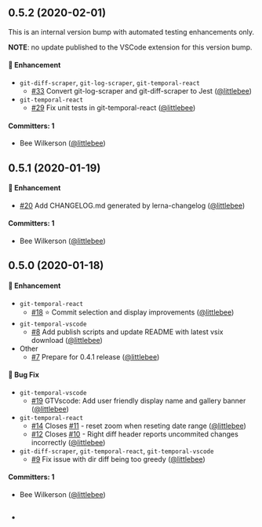 ## 0.5.2 (2020-02-01)

This is an internal version bump with automated testing enhancements only.

**NOTE**: no update published to the VSCode extension for this version bump.

#### :rocket: Enhancement

- `git-diff-scraper`, `git-log-scraper`, `git-temporal-react`
  - [#33](https://github.com/git-temporal/git-temporal/pull/33) Convert git-log-scraper and git-diff-scraper to Jest ([@littlebee](https://github.com/littlebee))
- `git-temporal-react`
  - [#29](https://github.com/git-temporal/git-temporal/pull/29) Fix unit tests in git-temporal-react ([@littlebee](https://github.com/littlebee))

#### Committers: 1

- Bee Wilkerson ([@littlebee](https://github.com/littlebee))

## 0.5.1 (2020-01-19)

#### :rocket: Enhancement

- [#20](https://github.com/git-temporal/git-temporal/pull/20) Add CHANGELOG.md generated by lerna-changelog ([@littlebee](https://github.com/littlebee))

#### Committers: 1

- Bee Wilkerson ([@littlebee](https://github.com/littlebee))

## 0.5.0 (2020-01-18)

#### :rocket: Enhancement

- `git-temporal-react`
  - [#18](https://github.com/git-temporal/git-temporal/pull/18) :star: Commit selection and display improvements ([@littlebee](https://github.com/littlebee))
- `git-temporal-vscode`
  - [#8](https://github.com/git-temporal/git-temporal/pull/8) Add publish scripts and update README with latest vsix download ([@littlebee](https://github.com/littlebee))
- Other
  - [#7](https://github.com/git-temporal/git-temporal/pull/7) Prepare for 0.4.1 release ([@littlebee](https://github.com/littlebee))

#### :bug: Bug Fix

- `git-temporal-vscode`
  - [#19](https://github.com/git-temporal/git-temporal/pull/19) GTVscode: Add user friendly display name and gallery banner ([@littlebee](https://github.com/littlebee))
- `git-temporal-react`
  - [#14](https://github.com/git-temporal/git-temporal/pull/14) Closes [#11](https://github.com/git-temporal/git-temporal/issues/11) - reset zoom when reseting date range ([@littlebee](https://github.com/littlebee))
  - [#12](https://github.com/git-temporal/git-temporal/pull/12) Closes [#10](https://github.com/git-temporal/git-temporal/issues/10) - Right diff header reports uncommited changes incorrectly ([@littlebee](https://github.com/littlebee))
- `git-diff-scraper`, `git-temporal-react`, `git-temporal-vscode`
  - [#9](https://github.com/git-temporal/git-temporal/pull/9) Fix issue with dir diff being too greedy ([@littlebee](https://github.com/littlebee))

#### Committers: 1

- Bee Wilkerson ([@littlebee](https://github.com/littlebee))

##

<!-- START doctoc generated TOC please keep comment here to allow auto update -->
<!-- DON'T EDIT THIS SECTION, INSTEAD RE-RUN doctoc TO UPDATE -->

- [](#)

<!-- END doctoc generated TOC please keep comment here to allow auto update -->

##
